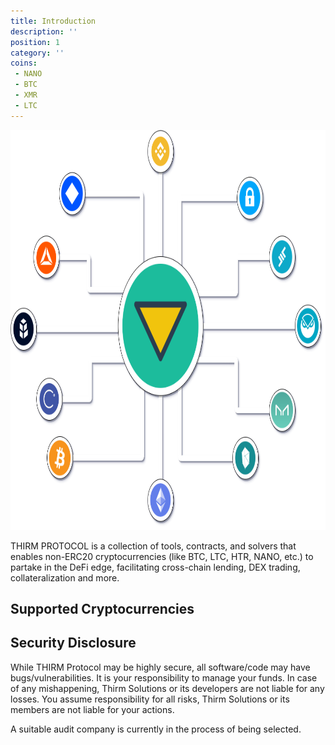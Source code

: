```yaml
---
title: Introduction
description: ''
position: 1
category: ''
coins:
 - NANO
 - BTC
 - XMR
 - LTC
---
```


<img src="/xthirm.png"  width="1280" height="640" alt=""/>

THIRM PROTOCOL is a collection of tools, contracts, and solvers that enables non-ERC20 cryptocurrencies (like BTC, LTC, HTR, NANO, etc.) to partake in the DeFi edge, facilitating cross-chain lending, DEX trading, collateralization and more.

## Supported Cryptocurrencies

<list :items="coins"></list>

## Security Disclosure

While THIRM Protocol may be highly secure, all software/code may have bugs/vulnerabilities. It is your responsibility to manage your funds. In case of any mishappening, Thirm Solutions or its developers are not liable for any losses. You assume responsibility for all risks, Thirm Solutions or its members are not liable for your actions.

<alert>A suitable audit company is currently in the process of being selected.
</alert>
